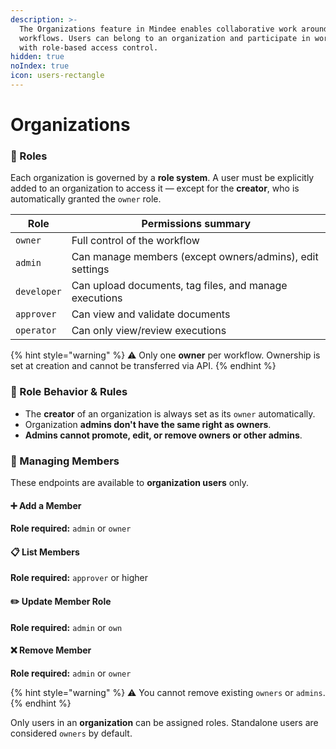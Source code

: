 ```yaml
---
description: >-
  The Organizations feature in Mindee enables collaborative work around
  workflows. Users can belong to an organization and participate in workflows
  with role-based access control.
hidden: true
noIndex: true
icon: users-rectangle
---
```


# Organizations

### 👥 Roles

Each organization is governed by a **role system**. A user must be explicitly added to an organization to access it — except for the **creator**, who is automatically granted the `owner` role.

| Role        | Permissions summary                                      |
| ----------- | -------------------------------------------------------- |
| `owner`     | Full control of the workflow                             |
| `admin`     | Can manage members (except owners/admins), edit settings |
| `developer` | Can upload documents, tag files, and manage executions   |
| `approver`  | Can view and validate documents                          |
| `operator`  | Can only view/review executions                          |

{% hint style="warning" %}
⚠️ Only one **owner** per workflow. Ownership is set at creation and cannot be transferred via API.
{% endhint %}

### 🔐 Role Behavior & Rules

* The **creator** of an organization is always set as its `owner` automatically.
* Organization **admins don't have the same right as owners**.
* **Admins cannot promote, edit, or remove owners or other admins**.

### 🔄 Managing Members

These endpoints are available to **organization users** only.

#### ➕ Add a Member

**Role required:** `admin` or `owner`

#### 📋 List Members

**Role required:** `approver` or higher

#### ✏️ Update Member Role

**Role required:** `admin` or `own`

#### ❌ Remove Member

**Role required:** `admin` or `owner`

{% hint style="warning" %}
⚠️ You cannot remove existing `owners` or `admins`.
{% endhint %}

Only users in an **organization** can be assigned roles. Standalone users are considered `owners` by default.
